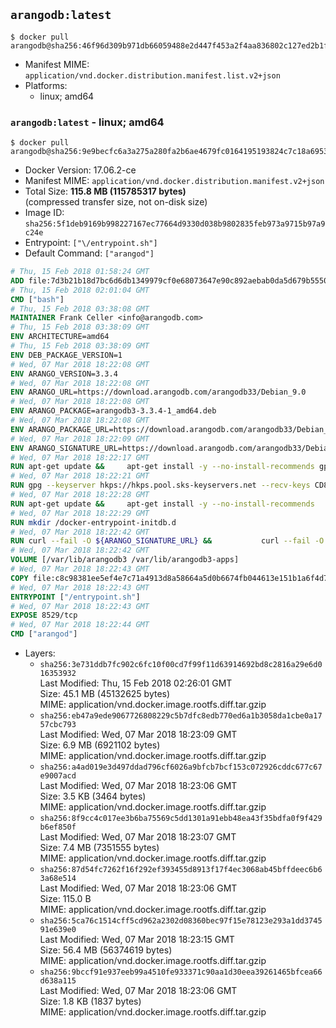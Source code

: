 ## `arangodb:latest`

```console
$ docker pull arangodb@sha256:46f96d309b971db66059488e2d447f453a2f4aa836802c127ed2b1f27ec6e246
```

-	Manifest MIME: `application/vnd.docker.distribution.manifest.list.v2+json`
-	Platforms:
	-	linux; amd64

### `arangodb:latest` - linux; amd64

```console
$ docker pull arangodb@sha256:9e9becfc6a3a275a280fa2b6ae4679fc0164195193824c7c18a69534a1ed8c19
```

-	Docker Version: 17.06.2-ce
-	Manifest MIME: `application/vnd.docker.distribution.manifest.v2+json`
-	Total Size: **115.8 MB (115785317 bytes)**  
	(compressed transfer size, not on-disk size)
-	Image ID: `sha256:5f1deb9169b998227167ec77664d9330d038b9802835feb973a9715b97a9c24e`
-	Entrypoint: `["\/entrypoint.sh"]`
-	Default Command: `["arangod"]`

```dockerfile
# Thu, 15 Feb 2018 01:58:24 GMT
ADD file:7d3b21b18d7bc6d6db1349979cf0e68073647e90c892aebab0da5d679b5550eb in / 
# Thu, 15 Feb 2018 02:01:04 GMT
CMD ["bash"]
# Thu, 15 Feb 2018 03:38:08 GMT
MAINTAINER Frank Celler <info@arangodb.com>
# Thu, 15 Feb 2018 03:38:09 GMT
ENV ARCHITECTURE=amd64
# Thu, 15 Feb 2018 03:38:09 GMT
ENV DEB_PACKAGE_VERSION=1
# Wed, 07 Mar 2018 18:22:08 GMT
ENV ARANGO_VERSION=3.3.4
# Wed, 07 Mar 2018 18:22:08 GMT
ENV ARANGO_URL=https://download.arangodb.com/arangodb33/Debian_9.0
# Wed, 07 Mar 2018 18:22:08 GMT
ENV ARANGO_PACKAGE=arangodb3-3.3.4-1_amd64.deb
# Wed, 07 Mar 2018 18:22:08 GMT
ENV ARANGO_PACKAGE_URL=https://download.arangodb.com/arangodb33/Debian_9.0/amd64/arangodb3-3.3.4-1_amd64.deb
# Wed, 07 Mar 2018 18:22:09 GMT
ENV ARANGO_SIGNATURE_URL=https://download.arangodb.com/arangodb33/Debian_9.0/amd64/arangodb3-3.3.4-1_amd64.deb.asc
# Wed, 07 Mar 2018 18:22:17 GMT
RUN apt-get update &&     apt-get install -y --no-install-recommends gpg dirmngr     &&     rm -rf /var/lib/apt/lists/*
# Wed, 07 Mar 2018 18:22:21 GMT
RUN gpg --keyserver hkps://hkps.pool.sks-keyservers.net --recv-keys CD8CB0F1E0AD5B52E93F41E7EA93F5E56E751E9B
# Wed, 07 Mar 2018 18:22:28 GMT
RUN apt-get update &&     apt-get install -y --no-install-recommends         libjemalloc1         ca-certificates         pwgen         curl     &&     rm -rf /var/lib/apt/lists/*
# Wed, 07 Mar 2018 18:22:29 GMT
RUN mkdir /docker-entrypoint-initdb.d
# Wed, 07 Mar 2018 18:22:42 GMT
RUN curl --fail -O ${ARANGO_SIGNATURE_URL} &&           curl --fail -O ${ARANGO_PACKAGE_URL} &&             gpg --verify ${ARANGO_PACKAGE}.asc &&     (echo arangodb3 arangodb3/password password test | debconf-set-selections) &&     (echo arangodb3 arangodb3/password_again password test | debconf-set-selections) &&     DEBIAN_FRONTEND="noninteractive" dpkg -i ${ARANGO_PACKAGE} &&     rm -rf /var/lib/arangodb3/* &&     sed -ri         -e 's!127\.0\.0\.1!0.0.0.0!g'         -e 's!^(file\s*=).*!\1 -!'         -e 's!^#\s*uid\s*=.*!uid = arangodb!'         -e 's!^#\s*gid\s*=.*!gid = arangodb!'         /etc/arangodb3/arangod.conf     &&     rm -f ${ARANGO_PACKAGE}*
# Wed, 07 Mar 2018 18:22:42 GMT
VOLUME [/var/lib/arangodb3 /var/lib/arangodb3-apps]
# Wed, 07 Mar 2018 18:22:43 GMT
COPY file:c8c98381ee5ef4e7c71a4913d8a58664a5d0b6674fb044613e151b1a6f4d73ac in /entrypoint.sh 
# Wed, 07 Mar 2018 18:22:43 GMT
ENTRYPOINT ["/entrypoint.sh"]
# Wed, 07 Mar 2018 18:22:43 GMT
EXPOSE 8529/tcp
# Wed, 07 Mar 2018 18:22:44 GMT
CMD ["arangod"]
```

-	Layers:
	-	`sha256:3e731ddb7fc902c6fc10f00cd7f99f11d63914692bd8c2816a29e6d016353932`  
		Last Modified: Thu, 15 Feb 2018 02:26:01 GMT  
		Size: 45.1 MB (45132625 bytes)  
		MIME: application/vnd.docker.image.rootfs.diff.tar.gzip
	-	`sha256:eb47a9ede9067726808229c5b7dfc8edb770ed6a1b3058da1cbe0a1757cbc793`  
		Last Modified: Wed, 07 Mar 2018 18:23:09 GMT  
		Size: 6.9 MB (6921102 bytes)  
		MIME: application/vnd.docker.image.rootfs.diff.tar.gzip
	-	`sha256:a4ad019e3d497ddad796cf6026a9bfcb7bcf153c072926cddc677c67e9007acd`  
		Last Modified: Wed, 07 Mar 2018 18:23:06 GMT  
		Size: 3.5 KB (3464 bytes)  
		MIME: application/vnd.docker.image.rootfs.diff.tar.gzip
	-	`sha256:8f9cc4c017ee3b6ba75569c5dd1301a91ebb48ea43f35bdfa0f9f429b6ef850f`  
		Last Modified: Wed, 07 Mar 2018 18:23:07 GMT  
		Size: 7.4 MB (7351555 bytes)  
		MIME: application/vnd.docker.image.rootfs.diff.tar.gzip
	-	`sha256:87d54fc7262f16f292ef393455d8913f17f4ec3068ab45bffdeec6b63a68e514`  
		Last Modified: Wed, 07 Mar 2018 18:23:06 GMT  
		Size: 115.0 B  
		MIME: application/vnd.docker.image.rootfs.diff.tar.gzip
	-	`sha256:5ca76c1514cff5cd962a2302d08360bec97f15e78123e293a1dd374591e639e0`  
		Last Modified: Wed, 07 Mar 2018 18:23:15 GMT  
		Size: 56.4 MB (56374619 bytes)  
		MIME: application/vnd.docker.image.rootfs.diff.tar.gzip
	-	`sha256:9bccf91e937eeb99a4510fe933371c90aa1d30eea39261465bfcea66d638a115`  
		Last Modified: Wed, 07 Mar 2018 18:23:06 GMT  
		Size: 1.8 KB (1837 bytes)  
		MIME: application/vnd.docker.image.rootfs.diff.tar.gzip
